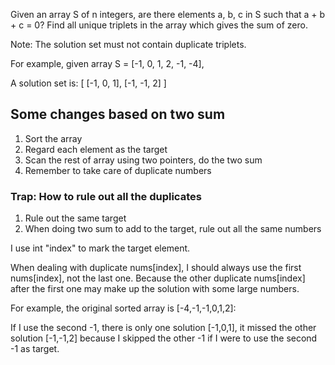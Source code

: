 Given an array S of n integers, are there elements a, b, c in S such that a + b + c = 0? Find all unique triplets in the array which gives the sum of zero.

Note: The solution set must not contain duplicate triplets.

For example, given array S = [-1, 0, 1, 2, -1, -4],

A solution set is:
	[
	  [-1, 0, 1],
	  [-1, -1, 2]
	]

## Some changes based on two sum

1. Sort the array
2. Regard each element as the target
3. Scan the rest of array using two pointers, do the two sum
4. Remember to take care of duplicate numbers

### Trap: How to rule out all the duplicates

1. Rule out the same target
2. When doing two sum to add to the target, rule out all the same numbers

I use int "index" to mark the target element.

When dealing with duplicate nums[index], I should always use the first nums[index], not the last one. Because the other duplicate nums[index] after the first one may make up the solution with some large numbers.

For example, the original sorted array is [-4,-1,-1,0,1,2]:

If I use the second -1, there is only one solution [-1,0,1], it missed the other solution [-1,-1,2] because I skipped the other -1 if I were to use the second -1 as target.